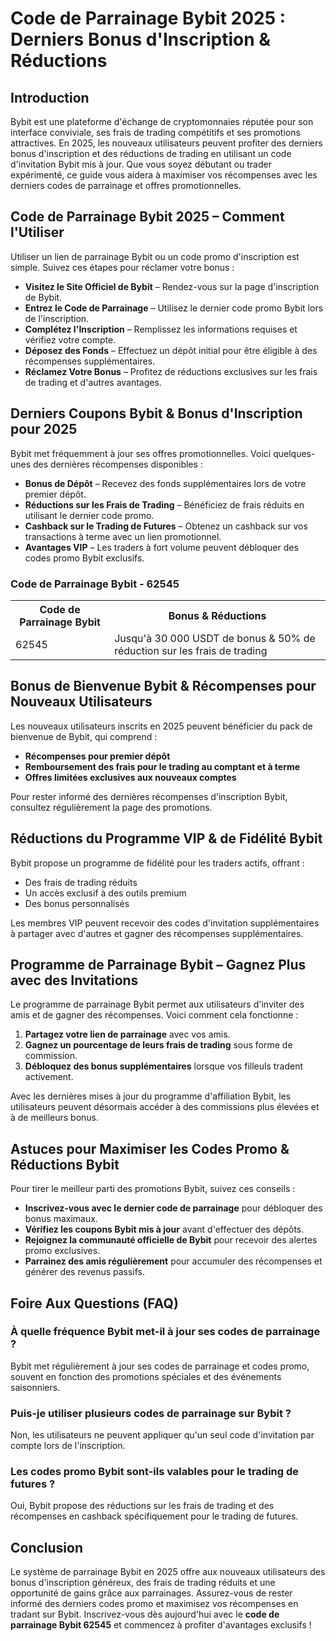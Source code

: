 <h1>Code de Parrainage Bybit 2025 : Derniers Bonus d'Inscription & Réductions</h1>

<h2>Introduction</h2>
<p>Bybit est une plateforme d'échange de cryptomonnaies réputée pour son interface conviviale, ses frais de trading compétitifs et ses promotions attractives. En 2025, les nouveaux utilisateurs peuvent profiter des derniers bonus d'inscription et des réductions de trading en utilisant un code d'invitation Bybit mis à jour. Que vous soyez débutant ou trader expérimenté, ce guide vous aidera à maximiser vos récompenses avec les derniers codes de parrainage et offres promotionnelles.</p>

<h2>Code de Parrainage Bybit 2025 – Comment l'Utiliser</h2>
<p>Utiliser un lien de parrainage Bybit ou un code promo d'inscription est simple. Suivez ces étapes pour réclamer votre bonus :</p>
    <ul>
        <li><strong>Visitez le Site Officiel de Bybit</strong> – Rendez-vous sur la page d'inscription de Bybit.</li>
        <li><strong>Entrez le Code de Parrainage</strong> – Utilisez le dernier code promo Bybit lors de l'inscription.</li>
        <li><strong>Complétez l'Inscription</strong> – Remplissez les informations requises et vérifiez votre compte.</li>
        <li><strong>Déposez des Fonds</strong> – Effectuez un dépôt initial pour être éligible à des récompenses supplémentaires.</li>
        <li><strong>Réclamez Votre Bonus</strong> – Profitez de réductions exclusives sur les frais de trading et d'autres avantages.</li>
    </ul>

<h2>Derniers Coupons Bybit & Bonus d'Inscription pour 2025</h2>
<p>Bybit met fréquemment à jour ses offres promotionnelles. Voici quelques-unes des dernières récompenses disponibles :</p>
    <ul>
        <li><strong>Bonus de Dépôt</strong> – Recevez des fonds supplémentaires lors de votre premier dépôt.</li>
        <li><strong>Réductions sur les Frais de Trading</strong> – Bénéficiez de frais réduits en utilisant le dernier code promo.</li>
        <li><strong>Cashback sur le Trading de Futures</strong> – Obtenez un cashback sur vos transactions à terme avec un lien promotionnel.</li>
        <li><strong>Avantages VIP</strong> – Les traders à fort volume peuvent débloquer des codes promo Bybit exclusifs.</li>
    </ul>

<h3>Code de Parrainage Bybit - 62545</h3>
<table>
        <tr>
            <th>Code de Parrainage Bybit</th>
            <th>Bonus & Réductions</th>
        </tr>
        <tr>
            <td>62545</td>
            <td>Jusqu'à 30 000 USDT de bonus & 50% de réduction sur les frais de trading</td>
        </tr>
</table>

<h2>Bonus de Bienvenue Bybit & Récompenses pour Nouveaux Utilisateurs</h2>
<p>Les nouveaux utilisateurs inscrits en 2025 peuvent bénéficier du pack de bienvenue de Bybit, qui comprend :</p>
    <ul>
        <li><strong>Récompenses pour premier dépôt</strong></li>
        <li><strong>Remboursement des frais pour le trading au comptant et à terme</strong></li>
        <li><strong>Offres limitées exclusives aux nouveaux comptes</strong></li>
    </ul>
<p>Pour rester informé des dernières récompenses d'inscription Bybit, consultez régulièrement la page des promotions.</p>

<h2>Réductions du Programme VIP & de Fidélité Bybit</h2>
<p>Bybit propose un programme de fidélité pour les traders actifs, offrant :</p>
    <ul>
        <li>Des frais de trading réduits</li>
        <li>Un accès exclusif à des outils premium</li>
        <li>Des bonus personnalisés</li>
    </ul>
<p>Les membres VIP peuvent recevoir des codes d'invitation supplémentaires à partager avec d'autres et gagner des récompenses supplémentaires.</p>

<h2>Programme de Parrainage Bybit – Gagnez Plus avec des Invitations</h2>
<p>Le programme de parrainage Bybit permet aux utilisateurs d'inviter des amis et de gagner des récompenses. Voici comment cela fonctionne :</p>
    <ol>
        <li><strong>Partagez votre lien de parrainage</strong> avec vos amis.</li>
        <li><strong>Gagnez un pourcentage de leurs frais de trading</strong> sous forme de commission.</li>
        <li><strong>Débloquez des bonus supplémentaires</strong> lorsque vos filleuls tradent activement.</li>
    </ol>
<p>Avec les dernières mises à jour du programme d'affiliation Bybit, les utilisateurs peuvent désormais accéder à des commissions plus élevées et à de meilleurs bonus.</p>

<h2>Astuces pour Maximiser les Codes Promo & Réductions Bybit</h2>
<p>Pour tirer le meilleur parti des promotions Bybit, suivez ces conseils :</p>
    <ul>
        <li><strong>Inscrivez-vous avec le dernier code de parrainage</strong> pour débloquer des bonus maximaux.</li>
        <li><strong>Vérifiez les coupons Bybit mis à jour</strong> avant d'effectuer des dépôts.</li>
        <li><strong>Rejoignez la communauté officielle de Bybit</strong> pour recevoir des alertes promo exclusives.</li>
        <li><strong>Parrainez des amis régulièrement</strong> pour accumuler des récompenses et générer des revenus passifs.</li>
    </ul>

<h2>Foire Aux Questions (FAQ)</h2>
<h3>À quelle fréquence Bybit met-il à jour ses codes de parrainage ?</h3>
<p>Bybit met régulièrement à jour ses codes de parrainage et codes promo, souvent en fonction des promotions spéciales et des événements saisonniers.</p>

<h3>Puis-je utiliser plusieurs codes de parrainage sur Bybit ?</h3>
<p>Non, les utilisateurs ne peuvent appliquer qu'un seul code d'invitation par compte lors de l'inscription.</p>

<h3>Les codes promo Bybit sont-ils valables pour le trading de futures ?</h3>
<p>Oui, Bybit propose des réductions sur les frais de trading et des récompenses en cashback spécifiquement pour le trading de futures.</p>

<h2>Conclusion</h2>
<p>Le système de parrainage Bybit en 2025 offre aux nouveaux utilisateurs des bonus d'inscription généreux, des frais de trading réduits et une opportunité de gains grâce aux parrainages. Assurez-vous de rester informé des derniers codes promo et maximisez vos récompenses en tradant sur Bybit. Inscrivez-vous dès aujourd'hui avec le <strong>code de parrainage Bybit 62545</strong> et commencez à profiter d'avantages exclusifs !</p>
</body>
</html>
